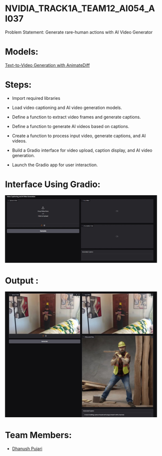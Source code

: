 
# NVIDIA_TRACK1A_TEAM12_AI054_AI037

Problem Statement: Generate rare-human actions with AI Video Generator

# Models:
[Text-to-Video Generation with AnimateDiff](https://huggingface.co/docs/diffusers/api/pipelines/animatediff#text-to-video-generation-with-animatediff)

# Steps:

- Import required libraries 
- Load video captioning and AI video generation models.

- Define a function to extract video frames and generate captions.

- Define a function to generate AI videos based on captions.

- Create a function to process input video, generate captions, and AI videos.

- Build a Gradio interface for video upload, caption display, and AI video generation.
- Launch the Gradio app for user interaction.

# Interface Using Gradio:
![](images/img1.jpg)

# Output :
![](images/img2.jpg)


# Team Members:

- [Dhanush Pujari](https://github.com/dhanu31003/NVIDA_TRACK-A_Team18.git)
